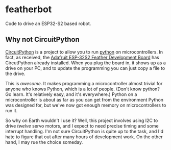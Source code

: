 # featherbot
Code to drive an ESP32-S2 based robot.


## Why not CircuitPython

[CircuitPython](https://circuitpython.org/) is a project to allow you to run [python](https://www.python.org) on microcontrollers. In fact, as received, the [Adafruit ESP-32S2 Feather Development Board](https://www.adafruit.com/product/4769) has CircutPython already installed. When you plug the board in, it shows up as a drive on your PC, and to update the programming you can just copy a file to the drive.

This is _awesome_. It makes programming a microcontroller almost trivial for anyone who knows Python, which is a lot of people.  (Don't know python? Go learn. It's relatively easy, and it's everywhere.) Python on a microcontroller is about as far as you can get from the environment Python was designed for, but we've now got enough memory on microcontrollers to run it.

So why on Earth wouldn't I use it? Well, this project involves using I2C to drive _twelve_ servo motors, and I expect to need precise timing and some interrupt handling. I'm not sure CircuitPython is quite up to the task, and I'd hate to figure that out after many hours of development work. On the other hand, I may rue the choice someday.